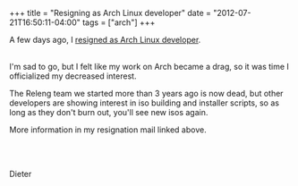 +++
title = "Resigning as Arch Linux developer"
date = "2012-07-21T16:50:11-04:00"
tags = ["arch"]
+++
<p>

A few days ago, I <a href="http://mailman.archlinux.org/pipermail/arch-releng/2012-July/002628.html">resigned as Arch Linux developer</a>.

<br/>I'm sad to go, but I felt like my work on Arch became a drag, so it was time I officialized my decreased interest.

The Releng team we started more than 3 years ago is now dead, but other developers are showing interest in iso building and installer scripts, so as long as they don't burn out, you'll see new isos again.

More information in my resignation mail linked above.

<br/><br/>

Dieter
